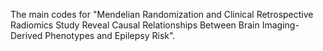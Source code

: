 The main codes for "Mendelian Randomization and Clinical Retrospective Radiomics Study Reveal Causal Relationships Between Brain Imaging-Derived Phenotypes and Epilepsy Risk".
